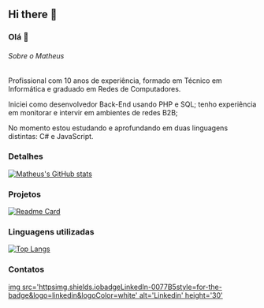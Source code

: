 ## Hi there 👋

### Olá 👋


###### Sobre o Matheus
Profissional com 10 anos de experiência, formado em Técnico em Informática e graduado em Redes de Computadores.

Iniciei como desenvolvedor Back-End usando PHP e SQL; tenho experiência em monitorar e intervir em ambientes de redes B2B; 

No momento estou estudando e aprofundando em duas linguagens distintas: C# e JavaScript.
### Detalhes

[![Matheus's GitHub stats](httpsgithub-readme-stats.vercel.appapiusername=mathheuspimentel&show_icons=true&theme=dark)](httpsgithub.anuraghazra-readme-stats)


### Projetos

[![Readme Card](httpsgithub-readme-stats.vercel.appapipinusername=mathheuspimentel&repo=variavel&theme=dark)](httpsgithub.anuraghazra-readme-stats)

### Linguagens utilizadas

[![Top Langs](httpsgithub-readme-stats.vercel.appapitop-langsusername=mathheuspimentel&layout=compact)](httpsgithub.anuraghazra-readme-stats)


### Contatos

[img src='httpsimg.shields.iobadgeLinkedIn-0077B5style=for-the-badge&logo=linkedin&logoColor=white' alt='Linkedin' height='30'](https://www.linkedin.com/in/matheusppimentel/)
<!--
**mathheuspimentel/mathheuspimentel** is a ✨ _special_ ✨ repository because its `README.md` (this file) appears on your GitHub profile.

Here are some ideas to get you started:

- 🔭 I’m currently working on ...
- 🌱 I’m currently learning ...
- 👯 I’m looking to collaborate on ...
- 🤔 I’m looking for help with ...
- 💬 Ask me about ...
- 📫 How to reach me: ...
- 😄 Pronouns: ...
- ⚡ Fun fact: ...
-->
